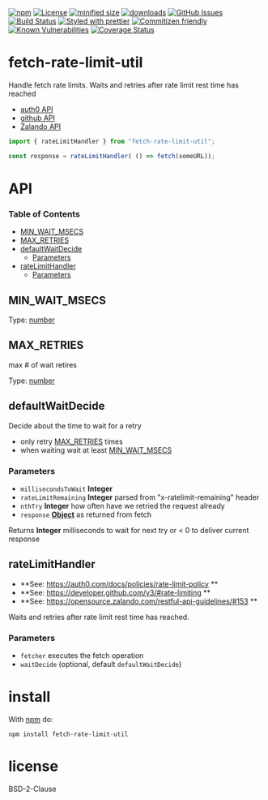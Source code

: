 [![npm](https://img.shields.io/npm/v/fetch-rate-limit-util.svg)](https://www.npmjs.com/package/fetch-rate-limit-util)
[![License](https://img.shields.io/badge/License-BSD%203--Clause-blue.svg)](https://opensource.org/licenses/BSD-3-Clause)
[![minified size](https://badgen.net/bundlephobia/min/fetch-rate-limit-util)](https://bundlephobia.com/result?p=fetch-rate-limit-util)
[![downloads](http://img.shields.io/npm/dm/fetch-rate-limit-util.svg?style=flat-square)](https://npmjs.org/package/fetch-rate-limit-util)
[![GitHub Issues](https://img.shields.io/github/issues/arlac77/fetch-rate-limit-util.svg?style=flat-square)](https://github.com/arlac77/fetch-rate-limit-util/issues)
[![Build Status](https://img.shields.io/endpoint.svg?url=https%3A%2F%2Factions-badge.atrox.dev%2Farlac77%2Ffetch-rate-limit-util%2Fbadge&style=flat)](https://actions-badge.atrox.dev/arlac77/fetch-rate-limit-util/goto)
[![Styled with prettier](https://img.shields.io/badge/styled_with-prettier-ff69b4.svg)](https://github.com/prettier/prettier)
[![Commitizen friendly](https://img.shields.io/badge/commitizen-friendly-brightgreen.svg)](http://commitizen.github.io/cz-cli/)
[![Known Vulnerabilities](https://snyk.io/test/github/arlac77/fetch-rate-limit-util/badge.svg)](https://snyk.io/test/github/arlac77/fetch-rate-limit-util)
[![Coverage Status](https://coveralls.io/repos/arlac77/fetch-rate-limit-util/badge.svg)](https://coveralls.io/github/arlac77/fetch-rate-limit-util)

# fetch-rate-limit-util

Handle fetch rate limits.
Waits and retries after rate limit rest time has reached

-   [auth0 API](https://auth0.com/docs/policies/rate-limit-policy)
-   [github API](https://developer.github.com/v3/#rate-limiting)
-   [Zalando API](https://opensource.zalando.com/restful-api-guidelines/#153)

```js
import { rateLimitHandler } from "fetch-rate-limit-util";

const response = rateLimitHandler( () => fetch(someURL));
```

# API

<!-- Generated by documentation.js. Update this documentation by updating the source code. -->

### Table of Contents

-   [MIN_WAIT_MSECS](#min_wait_msecs)
-   [MAX_RETRIES](#max_retries)
-   [defaultWaitDecide](#defaultwaitdecide)
    -   [Parameters](#parameters)
-   [rateLimitHandler](#ratelimithandler)
    -   [Parameters](#parameters-1)

## MIN_WAIT_MSECS

Type: [number](https://developer.mozilla.org/docs/Web/JavaScript/Reference/Global_Objects/Number)

## MAX_RETRIES

max # of wait retires

Type: [number](https://developer.mozilla.org/docs/Web/JavaScript/Reference/Global_Objects/Number)

## defaultWaitDecide

Decide about the time to wait for a retry

-   only retry [MAX_RETRIES](#max_retries) times
-   when waiting wait at least [MIN_WAIT_MSECS](#min_wait_msecs)

### Parameters

-   `millisecondsToWait` **Integer** 
-   `rateLimitRemaining` **Integer** parsed from "x-ratelimit-remaining" header
-   `nthTry` **Integer** how often have we retried the request already
-   `response` **[Object](https://developer.mozilla.org/docs/Web/JavaScript/Reference/Global_Objects/Object)** as returned from fetch

Returns **Integer** milliseconds to wait for next try or &lt; 0 to deliver current response

## rateLimitHandler

-   **See: <https://auth0.com/docs/policies/rate-limit-policy>
    **
-   **See: <https://developer.github.com/v3/#rate-limiting>
    **
-   **See: <https://opensource.zalando.com/restful-api-guidelines/#153>
    **

Waits and retries after rate limit rest time has reached.

### Parameters

-   `fetcher`  executes the fetch operation
-   `waitDecide`   (optional, default `defaultWaitDecide`)

# install

With [npm](http://npmjs.org) do:

```shell
npm install fetch-rate-limit-util
```

# license

BSD-2-Clause
